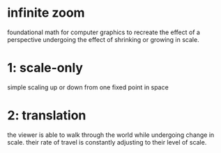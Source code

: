 # infinite zoom

foundational math for computer graphics to recreate the effect of a perspective undergoing the effect of shrinking or growing in scale.

# 1: scale-only

simple scaling up or down from one fixed point in space

# 2: translation

the viewer is able to walk through the world while undergoing change in scale. their rate of travel is constantly adjusting to their level of scale.